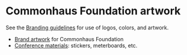 # Commonhaus Foundation artwork

See the [Branding guidelines](https://www.commonhaus.org/about/branding.html) for use of logos, colors, and artwork.

- [Brand artwork](brand/) for Commonhaus Foundation
- [Conference materials](conference/): stickers, meterboards, etc.
